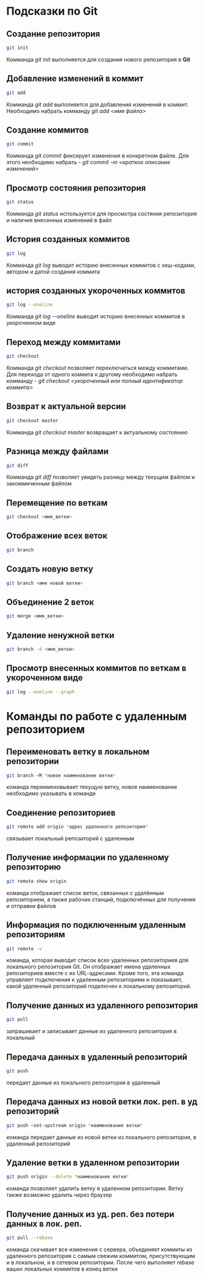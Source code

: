 # Подсказки по Git

## Создание репозитория

```sh
git init
```
Комманда *git init* выполняется для создания нового репозитория в **Git**

## Добавление изменений в коммит
```sh
git add
```
Комманда *git add* выполняется для добавления изменений в коммит. Необходимо набрать комманду *git add <имя файла>*

## Создание коммитов
```sh
git commit
```
Комманда *git commit* фиксирует изменения в конкретном файле. Для этого необходимо набрать - *git commit -m <краткое описание изменений>*

## Просмотр состояния репозитория
```sh
git status
```
Комманда *git status* используется для просмотра состяния репозитория и наличия внесенных изменений в файл

## История созданных коммитов
```sh
git log
```
Комманда *git log* выводит историю внесенных коммитов с хеш-кодами, автором и датой создания коммита

## история созданных укороченных коммитов
```sh
git log --oneline
```
Комманда *git log --oneline* выводит историю внесенных коммитов в укороченном виде

## Переход между коммитами
```sh
git checkout
```
Комманда *git checkout* позволяет переключаться между коммитами. Для перехода от одного комиита к другому необходимо набрать комманду - *git checkout <укороченный или полный идентификатор коммита>*

## Возврат к актуальной версии
```sh
git checkout master
```
Комманда *git checkout master* возвращает к актуальному состоянию

## Разница между файлами
```sh
git diff
```
Комманда *git diff* позволяет увидеть разницу между текущим файлом и закоммиченным файлом

## Перемещение по веткам
```sh
git checkout <имя_ветки>
```

## Отображение всех веток
```sh
git branch
```

## Создать новую ветку
```sh
git branch <имя новой ветки>
```

## Объединение 2 веток
```sh
git merge <имя_ветки>
```

## Удаление ненужной ветки
```sh
git branch -d <имя_ветки>
```

## Просмотр внесенных коммитов по веткам в укороченном виде
```sh
git log --oneline --graph
```

# Команды по работе с удаленным репозиторием

## Переименовать ветку в локальном репозитории
```sh
git branch –M *новое наименование ветки*
```
команда переименовывает текущую ветку, новое наименование необходимо указывать в команде

## Соединение репозиториев
```sh
git remote add origin *адрес удаленного репозитория*
```
связывает локальный репозиторий с удаленным

## Получение информации по удаленному репозиторию
```sh
git remote show origin
```
команда отображает список веток, связанных с удалённым репозиторием, а также рабочих станций, подключённых для получения и отправки файлов

## Информация по подключенным удаленным репозиториям
```sh
git remote -v
```
команда, которая выводит список всех удаленных репозиториев для локального репозитория Git. Он отображает имена удаленных репозиториев вместе с их URL-адресами. Кроме того, эта команда управляет подключения к удаленным репозиториям и показывает, какой удаленный репозиторий подключен к локальному репозиторий.

## Получение данных из удаленного репозитория
```sh
git pull
```
запрашивает и записывает данные из удаленного репозитория в локальный

## Передача данных в удаленный репозиторий
```sh
git push
```
передает данные из локального репозитория в удаленный

## Передача данных из новой ветки лок. реп. в уд репозиторий
```sh
git push –set-upstream origin *наименование ветки*
```
команда передает данные из новой ветки из локального репозитория, в удаленный репозиторий

## Удаление ветки в удаленном репозитории
```sh
git push origin --delete *наименование ветки*
```
команда позволяет удалить ветку в удаленном репозитории. Ветку также возможно удалить через браузер

## Получение данных из уд. реп. без потери данных в лок. реп. 
```sh
git pull --rebase
```
команда скачивает все изменения с сервера, объединяет коммиты из удаленного репозитория с самым свежим коммитом, присутствующим и в локальном, и в сетевом репозитории. После чего выполняет rebase ваших локальных коммитов в конец ветки
